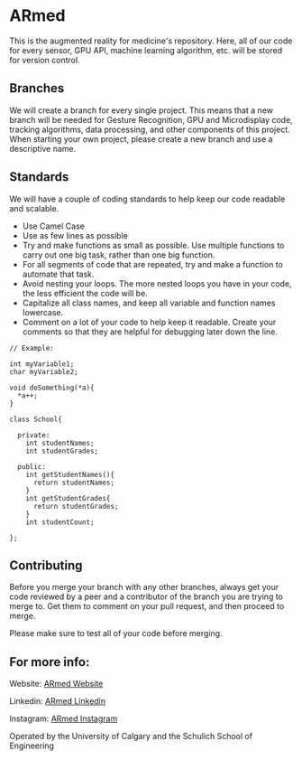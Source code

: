 # ARmed

This is the augmented reality for medicine's repository. Here, all of our code for every sensor, GPU API, machine learning algorithm, etc. will be stored for version control.

## Branches

We will create a branch for every single project. This means that a new branch will be needed for Gesture Recognition, GPU and Microdisplay code, tracking algorithms, data processing, and other components of this project. When starting your own project, please create a new branch and use a descriptive name.


## Standards
We will have a couple of coding standards to help keep our code readable and scalable.

- Use Camel Case
- Use as few lines as possible
- Try and make functions as small as possible. Use multiple functions to carry out one big task, rather than one big function.
- For all segments of code that are repeated, try and make a function to automate that task.
- Avoid nesting your loops. The more nested loops you have in your code, the less efficient the code will be.
- Capitalize all class names, and keep all variable and function names lowercase.
- Comment on a lot of your code to help keep it readable. Create your comments so that they are helpful for debugging later down the line.

```
// Example:

int myVariable1;
char myVariable2;

void doSomething(*a){
  *a++;
}

class School{

  private:
    int studentNames;
    int studentGrades;

  public:
    int getStudentNames(){
      return studentNames;
    }
    int getStudentGrades{
      return studentGrades;
    }
    int studentCount;

};

```



## Contributing

Before you merge your branch with any other branches, always get your code reviewed by a peer and a contributor of the branch you are trying to merge to. Get them to comment on your pull request, and then proceed to merge.

Please make sure to test all of your code before merging.

## For more info:
Website:
[ARmed Website](https://ar-med.ca/)

Linkedin:
[ARmed Linkedin](https://www.linkedin.com/company/armeduofc/)

Instagram:
[ARmed Instagram](https://www.instagram.com/armeduofc/)

Operated by the University of Calgary and the Schulich School of Engineering

